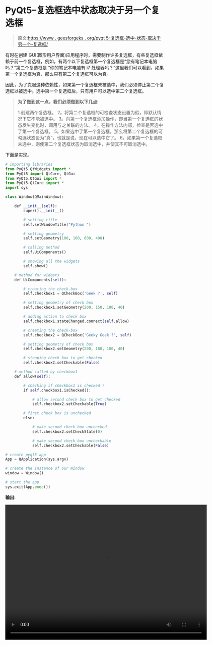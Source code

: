# PyQt5–复选框选中状态取决于另一个复选框

> 原文:[https://www . geesforgeks . org/pyqt 5-复选框-选中-状态-取决于另一个-复选框/](https://www.geeksforgeeks.org/pyqt5-check-box-checked-state-depending-upon-another-check-box/)

有时在创建 GUI(图形用户界面)应用程序时，需要制作许多复选框，有些复选框依赖于前一个复选框，例如，有两个以下复选框第一个复选框是“您有笔记本电脑吗？”第二个复选框是
“你的笔记本电脑有 i7 处理器吗？”这里我们可以看到，如果第一个复选框为真，那么只有第二个复选框可以为真。

因此，为了克服这种依赖性，如果第一个复选框未被选中，我们必须停止第二个复选框以被选中。选中第一个复选框后，只有用户可以选中第二个复选框。

> **为了做到这一点，我们必须做到以下几点:**
> 
> 1.创建两个复选框。
> 2。将第二个复选框的可检查状态设置为假，即默认情况下它不能被选中。
> 3。向第一个复选框添加操作，即当第一个复选框的状态发生变化时，调用与之关联的方法。
> 4。在操作方法内部，检查是否选中了第一个复选框。
> 5。如果选中了第一个复选框，那么将第二个复选框的可勾选状态设为“真”，也就是说，现在可以选中它了。
> 6。如果第一个复选框未选中，则使第二个复选框状态为取消选中，并使其不可取消选中。

下面是实现。

```py
# importing libraries
from PyQt5.QtWidgets import * 
from PyQt5 import QtCore, QtGui
from PyQt5.QtGui import * 
from PyQt5.QtCore import * 
import sys

class Window(QMainWindow):

    def __init__(self):
        super().__init__()

        # setting title
        self.setWindowTitle("Python ")

        # setting geometry
        self.setGeometry(100, 100, 600, 400)

        # calling method
        self.UiComponents()

        # showing all the widgets
        self.show()

    # method for widgets
    def UiComponents(self):

        # creating the check-box
        self.checkbox1 = QCheckBox('Geek ?', self)

        # setting geometry of check box
        self.checkbox1.setGeometry(200, 150, 100, 40)

        # adding action to check box
        self.checkbox1.stateChanged.connect(self.allow)

        # creating the check-box
        self.checkbox2 = QCheckBox('Geeky Geek ?', self)

        # setting geometry of check box
        self.checkbox2.setGeometry(200, 180, 100, 40)

        # stooping check box to get checked
        self.checkbox2.setCheckable(False)

    # method called by checkbox1
    def allow(self):

        # checking if checkbox1 is checked ?
        if self.checkbox1.isChecked():

            # allow second check box to get checked
            self.checkbox2.setCheckable(True)

        # first check box is unchecked
        else:

            # make second check box unchecked
            self.checkbox2.setCheckState(0)

            # make second check box uncheckable
            self.checkbox2.setCheckable(False)

# create pyqt5 app
App = QApplication(sys.argv)

# create the instance of our Window
window = Window()

# start the app
sys.exit(App.exec())
```

**输出:**

<video class="wp-video-shortcode" id="video-394624-1" width="640" height="428" preload="metadata" controls=""><source type="video/mp4" src="https://media.geeksforgeeks.org/wp-content/uploads/20200403192753/Python-03-04-2020-19_27_19.mp4?_=1">[https://media.geeksforgeeks.org/wp-content/uploads/20200403192753/Python-03-04-2020-19_27_19.mp4](https://media.geeksforgeeks.org/wp-content/uploads/20200403192753/Python-03-04-2020-19_27_19.mp4)</video>